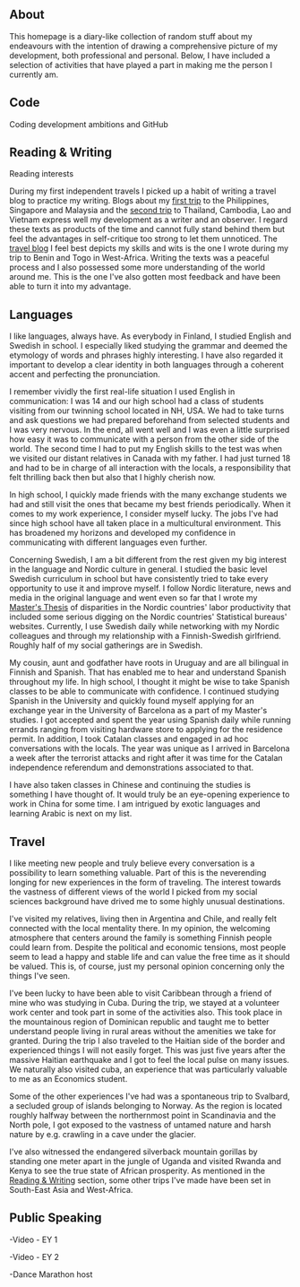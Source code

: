 ## About

This homepage is a diary-like collection of random stuff about my endeavours with the intention of drawing a comprehensive picture of my development, both professional and personal. Below, I have included a selection of activities that have played a part in making me the person I currently am. 

## Code

Coding development ambitions and GitHub

## Reading & Writing

Reading interests

During my first independent travels I picked up a habit of writing a travel blog to practice my writing. Blogs about my [first trip](https://filppumenoa.blogspot.com/) to the Philippines, Singapore and Malaysia and the [second trip](https://maailmankiertue2014.blogspot.com/) to Thailand, Cambodia, Lao and Vietnam express well my development as a writer and an observer. I regard these texts as products of the time and cannot fully stand behind them but feel the advantages in self-critique too strong to let them unnoticed. The [travel blog](https://wordpress.com/view/jaakkojasarvikuonot.wordpress.com) I feel best depicts my skills and wits is the one I wrote during my trip to Benin and Togo in West-Africa. Writing the texts was a peaceful process and I also possessed some more understanding of the world around me. This is the one I've also gotten most feedback and have been able to turn it into my advantage.

## Languages

I like languages, always have. As everybody in Finland, I studied English and Swedish in school. I especially liked studying the grammar and deemed the etymology of words and phrases highly interesting. I have also regarded it important to develop a clear identity in both languages through a coherent accent and perfecting the pronunciation.

I remember vividly the first real-life situation I used English in communication: I was 14 and our high school had a class of students visiting from our twinning school located in NH, USA. We had to take turns and ask questions we had prepared beforehand from selected students and I was very nervous. In the end, all went well and I was even a little surprised how easy it was to communicate with a person from the other side of the world. The second time I had to put my English skills to the test was when we visited our distant relatives in Canada with my father. I had just turned 18 and had to be in charge of all interaction with the locals, a responsibility that felt thrilling back then but also that I highly cherish now. 

In high school, I quickly made friends with the many exchange students we had and still visit the ones that became my best friends periodically. When it comes to my work experience, I consider myself lucky. The jobs I've had since high school have all taken place in a multicultural environment. This has broadened my horizons and developed my confidence in communicating with different languages even further.

Concerning Swedish, I am a bit different from the rest given my big interest in the language and Nordic culture in general. I studied the basic level Swedish curriculum in school but have consistently tried to take every opportunity to use it and improve myself. I follow Nordic literature, news and media in the original language and went even so far that I wrote my [Master's Thesis](https://jarvijaakko.github.io/#reading--writing) of disparities in the Nordic countries' labor productivity that included some serious digging on the Nordic countries' Statistical bureaus' websites. Currently, I use Swedish daily while networking with my Nordic colleagues and through my relationship with a Finnish-Swedish girlfriend. Roughly half of my social gatherings are in Swedish.

My cousin, aunt and godfather have roots in Uruguay and are all bilingual in Finnish and Spanish. That has enabled me to hear and understand Spanish throughout my life. In high school, I thought it might be wise to take Spanish classes to be able to communicate with confidence. I continued studying Spanish in the University and quickly found myself applying for an exchange year in the University of Barcelona as a part of my Master's studies. I got accepted and spent the year using Spanish daily while running errands ranging from visiting hardware store to applying for the residence permit. In addition, I took Catalan classes and engaged in ad hoc conversations with the locals. The year was unique as I arrived in Barcelona a week after the terrorist attacks and right after it was time for the Catalan independence referendum and demonstrations associated to that.

I have also taken classes in Chinese and continuing the studies is something I have thought of. It would truly be an eye-opening experience to work in China for some time. I am intrigued by exotic languages and learning Arabic is next on my list.

## Travel

I like meeting new people and truly believe every conversation is a possibility to learn something valuable. Part of this is the neverending longing for new experiences in the form of traveling. The interest towards the vastness of different views of the world I picked from my social sciences background have drived me to some highly unusual destinations.

I've visited my relatives, living then in Argentina and Chile, and really felt connected with the local mentality there. In my opinion, the welcoming atmosphere that centers around the family is something Finnish people could learn from. Despite the political and economic tensions, most people seem to lead a happy and stable life and can value the free time as it should be valued. This is, of course, just my personal opinion concerning only the things I've seen. 

I've been lucky to have been able to visit Caribbean through a friend of mine who was studying in Cuba. During the trip, we stayed at a volunteer work center and took part in some of the activities also. This took place in the mountainous region of Dominican republic and taught me to better understand people living in rural areas without the amenities we take for granted. During the trip I also traveled to the Haitian side of the border and experienced things I will not easily forget. This was just five years after the massive Haitian earthquake and I got to feel the local pulse on many issues. We naturally also visited cuba, an experience that was particularly valuable to me as an Economics student. 

Some of the other experiences I've had was a spontaneous trip to Svalbard, a secluded group of islands belonging to Norway. As the region is located roughly halfway between the northernmost point in Scandinavia and the North pole, I got exposed to the vastness of untamed nature and harsh nature by e.g. crawling in a cave under the glacier. 

I've also witnessed the endangered silverback mountain gorillas by standing one meter apart in the jungle of Uganda and visited Rwanda and Kenya to see the true state of African prosperity. As mentioned in the [Reading & Writing](https://jarvijaakko.github.io/#reading--writing) section, some other trips I've made have been set in South-East Asia and West-Africa.

## Public Speaking

-Video - EY 1

-Video - EY 2

-Dance Marathon host

